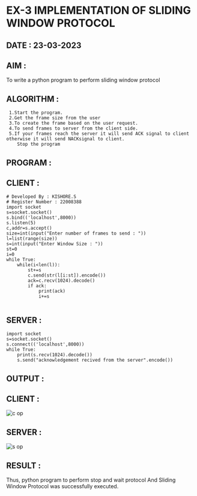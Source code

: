 # EX-3 IMPLEMENTATION OF SLIDING WINDOW PROTOCOL
## DATE : 23-03-2023
## AIM :
To write a python program to perform sliding window protocol
## ALGORITHM :
```
 1.Start the program.
 2.Get the frame size from the user
 3.To create the frame based on the user request.
 4.To send frames to server from the client side.
 5.If your frames reach the server it will send ACK signal to client otherwise it will send NACKsignal to client.
    Stop the program
 ```
## PROGRAM :
## CLIENT :
```
# Developed By : KISHORE.S
# Register Number : 22008388
import socket
s=socket.socket()
s.bind(('localhost',8000))
s.listen(5)
c,addr=s.accept()
size=int(input("Enter number of frames to send : "))
l=list(range(size))
s=int(input("Enter Window Size : "))
st=0
i=0
while True:
    while(i<len(l)):
        st+=s
        c.send(str(l[i:st]).encode())
        ack=c.recv(1024).decode()
        if ack:
            print(ack)
            i+=s
          
 ```
## SERVER :
```
import socket
s=socket.socket()
s.connect(('localhost',8000))
while True:
    print(s.recv(1024).decode())
    s.send("acknowledgement recived from the server".encode())
```
## OUTPUT :
## CLIENT :
![c op](https://github.com/Kishore2o/EX-3/assets/118679883/f5a3dba5-6ec2-4b16-b90c-db9eca23b407)


## SERVER :
![s op](https://github.com/Kishore2o/EX-3/assets/118679883/570e244f-2a97-4362-91d6-951c06ba10c2)


## RESULT :
Thus, python program to perform stop and wait protocol And Sliding Window Protocol was successfully executed.
